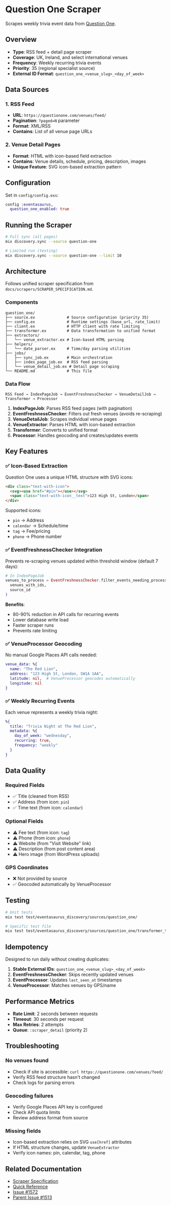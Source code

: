 # Question One Scraper

Scrapes weekly trivia event data from [Question One](https://questionone.com).

## Overview

- **Type**: RSS feed + detail page scraper
- **Coverage**: UK, Ireland, and select international venues
- **Frequency**: Weekly recurring trivia events
- **Priority**: 35 (regional specialist source)
- **External ID Format**: `question_one_<venue_slug>_<day_of_week>`

## Data Sources

### 1. RSS Feed
- **URL**: `https://questionone.com/venues/feed/`
- **Pagination**: `?paged=N` parameter
- **Format**: XML/RSS
- **Contains**: List of all venue page URLs

### 2. Venue Detail Pages
- **Format**: HTML with icon-based field extraction
- **Contains**: Venue details, schedule, pricing, description, images
- **Unique Feature**: SVG icon-based extraction pattern

## Configuration

Set in `config/config.exs`:

```elixir
config :eventasaurus,
  question_one_enabled: true
```

## Running the Scraper

```bash
# Full sync (all pages)
mix discovery.sync --source question-one

# Limited run (testing)
mix discovery.sync --source question-one --limit 10
```

## Architecture

Follows unified scraper specification from `docs/scrapers/SCRAPER_SPECIFICATION.md`.

### Components

```
question_one/
├── source.ex              # Source configuration (priority 35)
├── config.ex              # Runtime settings (base_url, rate_limit)
├── client.ex              # HTTP client with rate limiting
├── transformer.ex         # Data transformation to unified format
├── extractors/
│   └── venue_extractor.ex # Icon-based HTML parsing
├── helpers/
│   └── date_parser.ex     # Time/day parsing utilities
├── jobs/
│   ├── sync_job.ex        # Main orchestration
│   ├── index_page_job.ex  # RSS feed parsing
│   └── venue_detail_job.ex # Detail page scraping
└── README.md              # This file
```

### Data Flow

```
RSS Feed → IndexPageJob → EventFreshnessChecker → VenueDetailJob → Transformer → Processor
```

1. **IndexPageJob**: Parses RSS feed pages (with pagination)
2. **EventFreshnessChecker**: Filters out fresh venues (avoids re-scraping)
3. **VenueDetailJob**: Scrapes individual venue pages
4. **VenueExtractor**: Parses HTML with icon-based extraction
5. **Transformer**: Converts to unified format
6. **Processor**: Handles geocoding and creates/updates events

## Key Features

### ✅ Icon-Based Extraction

Question One uses a unique HTML structure with SVG icons:

```html
<div class="text-with-icon">
  <svg><use href="#pin"></use></svg>
  <span class="text-with-icon__text">123 High St, London</span>
</div>
```

Supported icons:
- `pin` → Address
- `calendar` → Schedule/time
- `tag` → Fee/pricing
- `phone` → Phone number

### ✅ EventFreshnessChecker Integration

Prevents re-scraping venues updated within threshold window (default 7 days):

```elixir
# In IndexPageJob
venues_to_process = EventFreshnessChecker.filter_events_needing_processing(
  venues_with_ids,
  source_id
)
```

**Benefits**:
- 80-90% reduction in API calls for recurring events
- Lower database write load
- Faster scraper runs
- Prevents rate limiting

### ✅ VenueProcessor Geocoding

No manual Google Places API calls needed:

```elixir
venue_data: %{
  name: "The Red Lion",
  address: "123 High St, London, SW1A 1AA",
  latitude: nil,  # VenueProcessor geocodes automatically
  longitude: nil
}
```

### ✅ Weekly Recurring Events

Each venue represents a weekly trivia night:

```elixir
%{
  title: "Trivia Night at The Red Lion",
  metadata: %{
    day_of_week: "wednesday",
    recurring: true,
    frequency: "weekly"
  }
}
```

## Data Quality

### Required Fields
- ✅ Title (cleaned from RSS)
- ✅ Address (from icon: `pin`)
- ✅ Time text (from icon: `calendar`)

### Optional Fields
- ⚠️ Fee text (from icon: `tag`)
- ⚠️ Phone (from icon: `phone`)
- ⚠️ Website (from "Visit Website" link)
- ⚠️ Description (from post content area)
- ⚠️ Hero image (from WordPress uploads)

### GPS Coordinates
- ❌ Not provided by source
- ✅ Geocoded automatically by VenueProcessor

## Testing

```bash
# Unit tests
mix test test/eventasaurus_discovery/sources/question_one/

# Specific test file
mix test test/eventasaurus_discovery/sources/question_one/transformer_test.exs
```

## Idempotency

Designed to run daily without creating duplicates:

1. **Stable External IDs**: `question_one_<venue_slug>_<day_of_week>`
2. **EventFreshnessChecker**: Skips recently updated venues
3. **EventProcessor**: Updates `last_seen_at` timestamps
4. **VenueProcessor**: Matches venues by GPS/name

## Performance Metrics

- **Rate Limit**: 2 seconds between requests
- **Timeout**: 30 seconds per request
- **Max Retries**: 2 attempts
- **Queue**: `:scraper_detail` (priority 2)

## Troubleshooting

### No venues found
- Check if site is accessible: `curl https://questionone.com/venues/feed/`
- Verify RSS feed structure hasn't changed
- Check logs for parsing errors

### Geocoding failures
- Verify Google Places API key is configured
- Check API quota limits
- Review address format from source

### Missing fields
- Icon-based extraction relies on SVG `use[href]` attributes
- If HTML structure changes, update `VenueExtractor`
- Verify icon names: pin, calendar, tag, phone

## Related Documentation

- [Scraper Specification](../../../../docs/scrapers/SCRAPER_SPECIFICATION.md)
- [Quick Reference](../../../../docs/scrapers/SCRAPER_QUICK_REFERENCE.md)
- [Issue #1572](https://github.com/razrfly/eventasaurus/issues/1572)
- [Parent Issue #1513](https://github.com/razrfly/eventasaurus/issues/1513)
